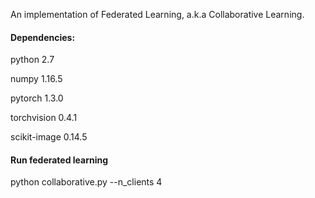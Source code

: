 An implementation of Federated Learning, a.k.a Collaborative Learning.

#### Dependencies:

python 2.7

numpy 1.16.5

pytorch 1.3.0

torchvision 0.4.1

scikit-image 0.14.5

#### Run federated learning

python collaborative.py --n_clients 4
